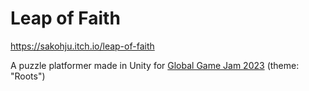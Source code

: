 # Leap of Faith
https://sakohju.itch.io/leap-of-faith

A puzzle platformer made in Unity for [Global Game Jam 2023](https://globalgamejam.org/2023/games/leap-faith-7) (theme: "Roots")
